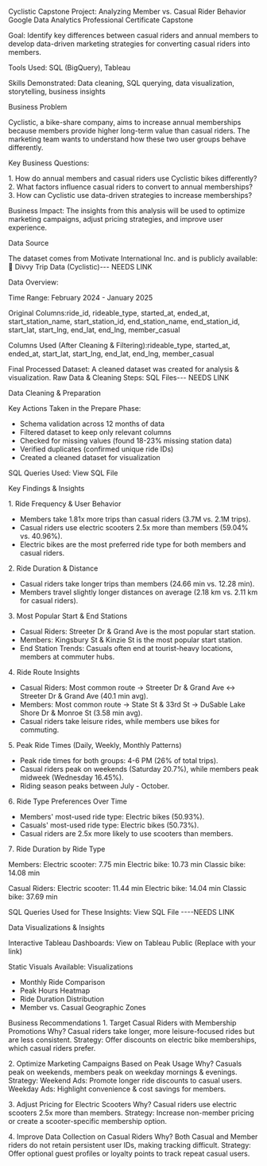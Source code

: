 Cyclistic Capstone Project: Analyzing Member vs. Casual Rider Behavior
Google Data Analytics Professional Certificate Capstone

Goal: 
Identify key differences between casual riders and annual members to develop data-driven marketing strategies for converting casual riders into members.

Tools Used: SQL (BigQuery), Tableau

Skills Demonstrated: Data cleaning, SQL querying, data visualization, storytelling, business insights


Business Problem

Cyclistic, a bike-share company, aims to increase annual memberships because members provide higher long-term value than casual riders. The marketing team wants to understand how these two user groups behave differently.

Key Business Questions:

1️. How do annual members and casual riders use Cyclistic bikes differently?
2️. What factors influence casual riders to convert to annual memberships?
3️. How can Cyclistic use data-driven strategies to increase memberships?

Business Impact: 
The insights from this analysis will be used to optimize marketing campaigns, adjust pricing strategies, and improve user experience.

Data Source

The dataset comes from Motivate International Inc. and is publicly available:
🔗 Divvy Trip Data (Cyclistic)--- NEEDS LINK

Data Overview:

Time Range: February 2024 - January 2025

Original Columns:ride_id, rideable_type, started_at, ended_at, start_station_name, start_station_id,
end_station_name, end_station_id, start_lat, start_lng, end_lat, end_lng, member_casual

Columns Used (After Cleaning & Filtering):rideable_type, started_at, ended_at, start_lat, start_lng, end_lat, end_lng, member_casual

Final Processed Dataset: 
A cleaned dataset was created for analysis & visualization.
Raw Data & Cleaning Steps: SQL Files--- NEEDS LINK

Data Cleaning & Preparation

Key Actions Taken in the Prepare Phase:

- Schema validation across 12 months of data
- Filtered dataset to keep only relevant columns
- Checked for missing values (found 18-23% missing station data)
- Verified duplicates (confirmed unique ride IDs)
- Created a cleaned dataset for visualization
  
SQL Queries Used: View SQL File


Key Findings & Insights

1️. Ride Frequency & User Behavior
  - Members take 1.81x more trips than casual riders (3.7M vs. 2.1M trips).
  - Casual riders use electric scooters 2.5x more than members (59.04% vs. 40.96%).
  - Electric bikes are the most preferred ride type for both members and casual riders.

2️. Ride Duration & Distance
  - Casual riders take longer trips than members (24.66 min vs. 12.28 min).
  - Members travel slightly longer distances on average (2.18 km vs. 2.11 km for casual riders).

3️. Most Popular Start & End Stations
  - Casual Riders: Streeter Dr & Grand Ave is the most popular start station.
  - Members: Kingsbury St & Kinzie St is the most popular start station.
  - End Station Trends: Casuals often end at tourist-heavy locations, members at commuter hubs.

4️. Ride Route Insights
  - Casual Riders: Most common route → Streeter Dr & Grand Ave ↔ Streeter Dr & Grand Ave (40.1 min avg).
  - Members: Most common route → State St & 33rd St → DuSable Lake Shore Dr & Monroe St (3.58 min avg).
  - Casual riders take leisure rides, while members use bikes for commuting.

5️. Peak Ride Times (Daily, Weekly, Monthly Patterns)
  - Peak ride times for both groups: 4-6 PM (26% of total trips).
  - Casual riders peak on weekends (Saturday 20.7%), while members peak midweek (Wednesday 16.45%).
  - Riding season peaks between July - October.

6️. Ride Type Preferences Over Time
  - Members' most-used ride type: Electric bikes (50.93%).
  - Casuals' most-used ride type: Electric bikes (50.73%).
  - Casual riders are 2.5x more likely to use scooters than members.

7️. Ride Duration by Ride Type

Members:
Electric scooter: 7.75 min
Electric bike: 10.73 min
Classic bike: 14.08 min

Casual Riders:
Electric scooter: 11.44 min
Electric bike: 14.04 min
Classic bike: 37.69 min

SQL Queries Used for These Insights: View SQL File ----NEEDS LINK

Data Visualizations & Insights

Interactive Tableau Dashboards:
View on Tableau Public (Replace with your link)

Static Visuals Available: Visualizations
  - Monthly Ride Comparison
  - Peak Hours Heatmap
  - Ride Duration Distribution
  - Member vs. Casual Geographic Zones

Business Recommendations
1️. Target Casual Riders with Membership Promotions
  Why? Casual riders take longer, more leisure-focused rides but are less consistent.
Strategy: Offer discounts on electric bike memberships, which casual riders prefer.


2️. Optimize Marketing Campaigns Based on Peak Usage
  Why? Casuals peak on weekends, members peak on weekday mornings & evenings.
Strategy:
Weekend Ads: Promote longer ride discounts to casual users.
Weekday Ads: Highlight convenience & cost savings for members.


3️. Adjust Pricing for Electric Scooters
  Why? Casual riders use electric scooters 2.5x more than members.
Strategy: Increase non-member pricing or create a scooter-specific membership option.


4️. Improve Data Collection on Casual Riders
  Why? Both Casual and Member riders do not retain persistent user IDs, making tracking difficult.
Strategy: Offer optional guest profiles or loyalty points to track repeat casual users.

